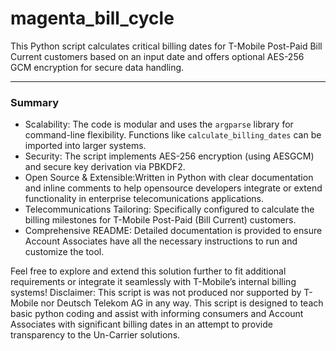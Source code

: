 # magenta_bill_cycle
This Python script calculates critical billing dates for T-Mobile Post-Paid Bill Current customers based on an input date and offers optional AES-256 GCM encryption for secure data handling.
 
---

### Summary

- Scalability: The code is modular and uses the `argparse` library for command-line flexibility. Functions like `calculate_billing_dates` can be imported into larger systems.
- Security: The script implements AES-256 encryption (using AESGCM) and secure key derivation via PBKDF2.
- Open Source & Extensible:Written in Python with clear documentation and inline comments to help opensource developers integrate or extend functionality in enterprise telecomunications applications. 
- Telecommunications Tailoring: Specifically configured to calculate the billing milestones for T-Mobile Post-Paid (Bill Current) customers.
- Comprehensive README: Detailed documentation is provided to ensure Account Associates have all the necessary instructions to run and customize the tool.

Feel free to explore and extend this solution further to fit additional requirements or integrate it seamlessly with T-Mobile’s internal billing systems!
Disclaimer: This script is was not produced nor supported by T-Mobile nor Deutsch Telekom AG in any way. This script is designed to teach basic python coding and assist with informing consumers and Account Associates with significant billing dates in an attempt to provide transparency to the Un-Carrier solutions. 
 
